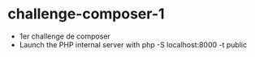 # challenge-composer-1
* 1er challenge de composer
* Launch the PHP internal server with php -S localhost:8000 -t public
